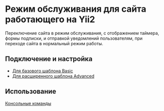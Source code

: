 Режим обслуживания для сайта работающего на Yii2
================================================

Переключение сайта в режим обслуживания, с отображением таймера, формы подписки, и отправкой уведомлений пользователям,
при переходе сайта в нормальный режим работы.

Подключение и настройка
-----------------------
* [Для базового шаблона Basic](basic/README.md)
* [Для расширенного шаблона Advanced](advanced/README.md)

Использование
-------------
[Консольные команды](common/console-commands.md)